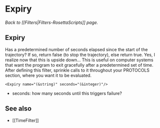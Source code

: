 # Expiry
*Back to [[Filters|Filters-RosettaScripts]] page.*
## Expiry

Has a predetermined number of seconds elapsed since the start of the trajectory? If so, return false (to stop the trajectory), else return true. Yes, I realize now that this is upside down... This is useful on computer systems that want the program to exit gracefully after a predetermined set of time. After defining this filter, sprinkle calls to it throughout your PROTOCOLS section, where you want it to be evaluated.

```
<Expiry name="(&string)" seconds="(&integer)"/>
```

-   seconds: how many seconds until this triggers failure?

## See also

* [[TimeFilter]]

